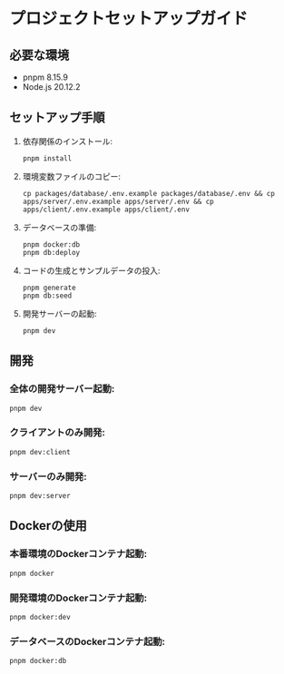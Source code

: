 # プロジェクトセットアップガイド

## 必要な環境
- pnpm 8.15.9
- Node.js 20.12.2

## セットアップ手順

1. 依存関係のインストール:
   ```
   pnpm install
   ```

2. 環境変数ファイルのコピー:
   ```
   cp packages/database/.env.example packages/database/.env && cp apps/server/.env.example apps/server/.env && cp apps/client/.env.example apps/client/.env
   ```

3. データベースの準備:
   ```
   pnpm docker:db
   pnpm db:deploy
   ```

4. コードの生成とサンプルデータの投入:
   ```
   pnpm generate
   pnpm db:seed
   ```

5. 開発サーバーの起動:
   ```
   pnpm dev
   ```

## 開発

### 全体の開発サーバー起動:
```
pnpm dev
```

### クライアントのみ開発:
```
pnpm dev:client
```

### サーバーのみ開発:
```
pnpm dev:server
```

## Dockerの使用

### 本番環境のDockerコンテナ起動:
```
pnpm docker
```

### 開発環境のDockerコンテナ起動:
```
pnpm docker:dev
```

### データベースのDockerコンテナ起動:
```
pnpm docker:db
```